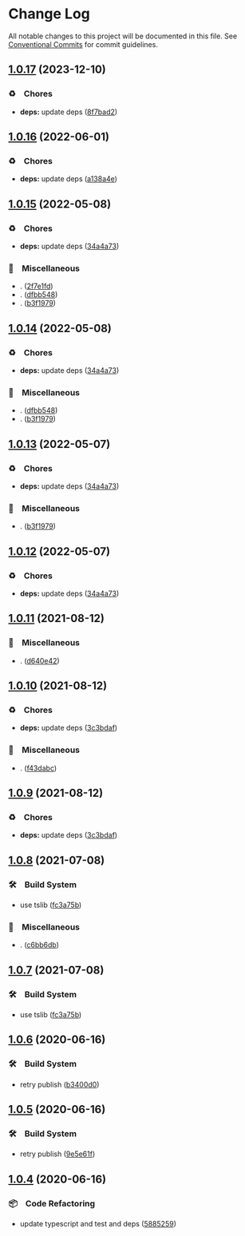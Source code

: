 # Change Log

All notable changes to this project will be documented in this file.
See [Conventional Commits](https://conventionalcommits.org) for commit guidelines.

## [1.0.17](https://github.com/bluelovers/ws-http/compare/get-default-port@1.0.16...get-default-port@1.0.17) (2023-12-10)



### ♻️　Chores

* **deps:** update deps ([8f7bad2](https://github.com/bluelovers/ws-http/commit/8f7bad245db13b3e25401cbd5f75313973fa4700))



## [1.0.16](https://github.com/bluelovers/ws-http/compare/get-default-port@1.0.15...get-default-port@1.0.16) (2022-06-01)


### ♻️　Chores

* **deps:** update deps ([a138a4e](https://github.com/bluelovers/ws-http/commit/a138a4e1eee038076a2c21ef175d86842abaafd8))





## [1.0.15](https://github.com/bluelovers/ws-http/compare/get-default-port@1.0.11...get-default-port@1.0.15) (2022-05-08)


### ♻️　Chores

* **deps:** update deps ([34a4a73](https://github.com/bluelovers/ws-http/commit/34a4a73455fcde24f299dff1d321020d6d4e8064))


### 🔖　Miscellaneous

* . ([2f7e1fd](https://github.com/bluelovers/ws-http/commit/2f7e1fd28e1568e987b6d2594a6627c6b71ca104))
* . ([dfbb548](https://github.com/bluelovers/ws-http/commit/dfbb5480fdba88a7cf12c73c76ca3017f690460e))
* . ([b3f1979](https://github.com/bluelovers/ws-http/commit/b3f1979e1c28dfc67017ec8979b031e352a7bf25))





## [1.0.14](https://github.com/bluelovers/ws-http/compare/get-default-port@1.0.11...get-default-port@1.0.14) (2022-05-08)


### ♻️　Chores

* **deps:** update deps ([34a4a73](https://github.com/bluelovers/ws-http/commit/34a4a73455fcde24f299dff1d321020d6d4e8064))


### 🔖　Miscellaneous

* . ([dfbb548](https://github.com/bluelovers/ws-http/commit/dfbb5480fdba88a7cf12c73c76ca3017f690460e))
* . ([b3f1979](https://github.com/bluelovers/ws-http/commit/b3f1979e1c28dfc67017ec8979b031e352a7bf25))





## [1.0.13](https://github.com/bluelovers/ws-http/compare/get-default-port@1.0.11...get-default-port@1.0.13) (2022-05-07)


### ♻️　Chores

* **deps:** update deps ([34a4a73](https://github.com/bluelovers/ws-http/commit/34a4a73455fcde24f299dff1d321020d6d4e8064))


### 🔖　Miscellaneous

* . ([b3f1979](https://github.com/bluelovers/ws-http/commit/b3f1979e1c28dfc67017ec8979b031e352a7bf25))





## [1.0.12](https://github.com/bluelovers/ws-http/compare/get-default-port@1.0.11...get-default-port@1.0.12) (2022-05-07)


### ♻️　Chores

* **deps:** update deps ([34a4a73](https://github.com/bluelovers/ws-http/commit/34a4a73455fcde24f299dff1d321020d6d4e8064))





## [1.0.11](https://github.com/bluelovers/ws-http/compare/get-default-port@1.0.10...get-default-port@1.0.11) (2021-08-12)


### 🔖　Miscellaneous

* . ([d640e42](https://github.com/bluelovers/ws-http/commit/d640e429aa213cf37993aac4a44dbc162bc368b4))





## [1.0.10](https://github.com/bluelovers/ws-http/compare/get-default-port@1.0.8...get-default-port@1.0.10) (2021-08-12)


### ♻️　Chores

* **deps:** update deps ([3c3bdaf](https://github.com/bluelovers/ws-http/commit/3c3bdaf498061eabdbe45f87886eaa3aa8ff30ea))


### 🔖　Miscellaneous

* . ([f43dabc](https://github.com/bluelovers/ws-http/commit/f43dabcd2c55a2197dd658eec39c59db5cde024f))





## [1.0.9](https://github.com/bluelovers/ws-http/compare/get-default-port@1.0.8...get-default-port@1.0.9) (2021-08-12)


### ♻️　Chores

* **deps:** update deps ([3c3bdaf](https://github.com/bluelovers/ws-http/commit/3c3bdaf498061eabdbe45f87886eaa3aa8ff30ea))





## [1.0.8](https://github.com/bluelovers/ws-http/compare/get-default-port@1.0.6...get-default-port@1.0.8) (2021-07-08)


### 🛠　Build System

* use tslib ([fc3a75b](https://github.com/bluelovers/ws-http/commit/fc3a75b0aa7335cebc58b0640a42fcb1c65c00bc))


### 🔖　Miscellaneous

* . ([c6bb6db](https://github.com/bluelovers/ws-http/commit/c6bb6db2691bbbc445c43e42ec6c078c871948b3))





## [1.0.7](https://github.com/bluelovers/ws-http/compare/get-default-port@1.0.6...get-default-port@1.0.7) (2021-07-08)


### 🛠　Build System

* use tslib ([fc3a75b](https://github.com/bluelovers/ws-http/commit/fc3a75b0aa7335cebc58b0640a42fcb1c65c00bc))





## [1.0.6](https://github.com/bluelovers/ws-http/compare/get-default-port@1.0.5...get-default-port@1.0.6) (2020-06-16)


### 🛠　Build System

*  retry publish ([b3400d0](https://github.com/bluelovers/ws-http/commit/b3400d0d1a70234b89116fded921e0f57ac8e6f2))





## [1.0.5](https://github.com/bluelovers/ws-http/compare/get-default-port@1.0.4...get-default-port@1.0.5) (2020-06-16)


### 🛠　Build System

*  retry publish ([9e5e61f](https://github.com/bluelovers/ws-http/commit/9e5e61f40b2ee673a77d2cc19512358b014aea5a))





## [1.0.4](https://github.com/bluelovers/ws-http/compare/get-default-port@1.0.3...get-default-port@1.0.4) (2020-06-16)


### 📦　Code Refactoring

*  update typescript and test and deps ([5885259](https://github.com/bluelovers/ws-http/commit/5885259ff67a671f328f9dc7ecf8153a7b8c3452))
